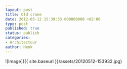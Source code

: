 ```yaml
---
layout: post
title: Old crane
date: 2012-05-12 15:39:33.000000000 +02:00
type: post
published: true
status: publish
categories:
- Architectuur
author: Henk
---
```

![Image]({{ site.baseurl }}/assets/20120512-153932.jpg)

